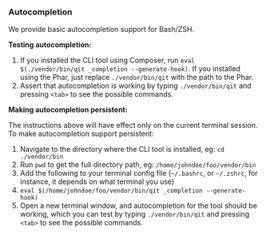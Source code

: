 ### Autocompletion

We provide basic autocompletion support for Bash/ZSH.

**Testing autocompletion:**

1. If you installed the CLI tool using Composer, run `eval $(./vendor/bin/qit _completion --generate-hook)`. If you installed using the Phar, just replace `./vendor/bin/qit` with the path to the Phar.
2. Assert that autocompletion is working by typing `./vendor/bin/qit` and pressing `<tab>` to see the possible commands.

**Making autocompletion persistent:**

The instructions above will have effect only on the current terminal session. To make autocompletion support persistent:

1. Navigate to the directory where the CLI tool is installed, eg: `cd ./vendor/bin`
2. Run `pwd` to get the full directory path, eg: `/home/johndoe/foo/vendor/bin`
3. Add the following to your terminal config file (`~/.bashrc`, or `~/.zshrc`, for instance, it depends on what terminal you use)
4. `eval $(/home/johndoe/foo/vendor/bin/qit _completion --generate-hook)`
5. Open a new terminal window, and autocompletion for the tool should be working, which you can test by typing `./vendor/bin/qit` and pressing `<tab>` to see the possible commands.
